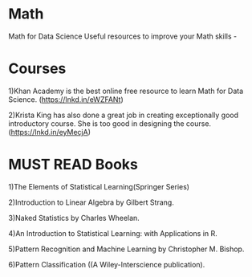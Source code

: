 # Math
Math for Data Science
Useful resources to improve your Math skills -

Courses
=======
1)Khan Academy is the best online free resource to learn Math for Data Science.
(https://lnkd.in/eWZFANt)

2)Krista King has also done a great job in creating exceptionally good introductory course. She is too good in designing the course.
(https://lnkd.in/eyMecjA)

MUST READ Books
=============
1)The Elements of Statistical Learning(Springer Series)

2)Introduction to Linear Algebra by Gilbert Strang.

3)Naked Statistics by Charles Wheelan.

4)An Introduction to Statistical Learning: with Applications in R.

5)Pattern Recognition and Machine Learning by Christopher M. Bishop.

6)Pattern Classification ((A Wiley-Interscience publication).
